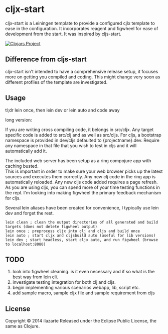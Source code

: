 # cljx-start

cljx-start is a Leiningen template to provide a configured cjlx template to ease in the configuration.
It incorporates reagent and figwheel for ease of development from the start.
It was inspired by cljs-start.

[![Clojars Project](http://clojars.org/cljx-start/lein-template/latest-version.svg)](http://clojars.org/cljx-start/lein-template)

## Difference from cljs-start

cljx-start isn't intended to have a comprehensive release setup, it focuses more on getting you compiled and coding.  This might change very soon as different profiles of the template are investigated.
  
## Usage

tl;dr lein once, then lein dev or lein auto and code away

long version:

If you are writing cross compiling code, it belongs in src/cljx.
Any target specific code is added to src/clj and as well as src/cljs.
For cljs, a bootstrap namespace is provided in dev/cljs defaulted to {projectname}.dev.
Require any namespace in that file that you wish to test in cljs and it will automatically add it.

The included web server has been setup as a ring compojure app with caching busted.  
This is important in order to make sure your web browser picks up the latest sources and executes them correctly.
Any new clj code in the ring app is automatically reloaded.
Any new cljs code added requires a page refresh.
As you are using cljx, you can spend more of your time testing functions in the repl.
I'm looking into making figwheel the primary feedback mechanism for cljs.

Several lein aliases have been created for convenience, I typically use lein dev and forget the rest.

    lein clean ; clean the output directories of all generated and build targets (does not delete figwheel output)
    lein once ; preprocess cljx into clj and cljs and build once
    lein auto ; start cljx and cljsbuild auto (useful for lib versions)
	lein dev ; start headless, start cljx auto, and run figwheel (browse to localhost:8080) 
        
## TODO
1. look into figwheel cleaning.  is it even necessary and if so what is the best way from lein cli.
2. investigate testing integration for both clj and cljs.
3. begin implementing various scenarios webapp, lib, script etc.
4. add sample macro, sample cljx file and sample requirement from cljs 
    
## License

Copyright &copy; 2014 ilazarte Released under the Eclipse Public License, the same as Clojure.